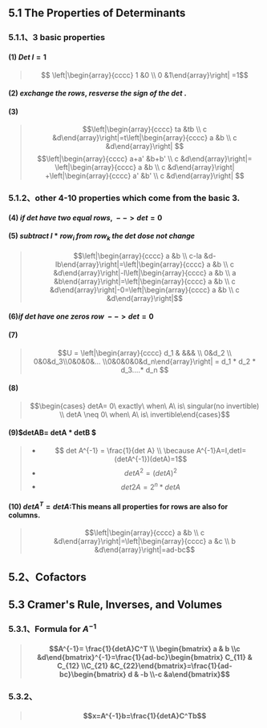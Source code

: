 ## 5.1 The Properties of Determinants
### 5.1.1、3 basic properties
#### (1) $Det\ I = 1$
> $$
\left|\begin{array}{cccc}
1 &0 \\ 0 &1\end{array}\right|
=1$$
#### (2) $exchange\ the\ rows,\ resverse\ the\ sign\ of\ the\ det\ .$
#### (3)
> $$\left|\begin{array}{cccc}
ta &tb \\ c &d\end{array}\right|=t\left|\begin{array}{cccc}
a &b \\ c &d\end{array}\right| $$
$$\left|\begin{array}{cccc}
a+a' &b+b' \\ c &d\end{array}\right|= \left|\begin{array}{cccc}
a &b \\ c &d\end{array}\right| +\left|\begin{array}{cccc}
a' &b' \\ c &d\end{array}\right| $$

### 5.1.2、other 4-10 properties which come from the basic 3.
#### (4) $if\ det\ have\ two\ equal\ rows,\ -->det=0$
#### (5) $subtract\ l*row_i\ from\ row_k\ the\ det\ dose\ not\ change$
> $$\left|\begin{array}{cccc}
a &b \\ c-la &d-lb\end{array}\right|=\left|\begin{array}{cccc}
a &b \\ c &d\end{array}\right|-l\left|\begin{array}{cccc}
a &b \\ a &b\end{array}\right|=\left|\begin{array}{cccc}
a &b \\ c &d\end{array}\right|-0=\left|\begin{array}{cccc}
a &b \\ c &d\end{array}\right|$$
#### (6)$if\ det\ have\ one\ zeros\ row\ -->det = 0$
#### (7)
> $$U = \left|\begin{array}{cccc}
d_1 & &&& \\  0&d_2 \\ 0&0&d_3\\0&0&0&... \\0&0&0&0&d_n\end{array}\right| = d_1 * d_2 * d_3....* d_n $$

#### (8)
> $$\begin{cases} detA= 0\ exactly\ when\ A\ is\ singular(no invertible) \\ detA \neq 0\ when\ A\ is\ invertible\end{cases}$$
#### (9)$detAB= detA * detB $
> - $$ det A^{-1} = \frac{1}{det A} \\ \because A^{-1}A=I,detI=(detA^{-1})(detA)=1$$
> - $$det A^2 = (detA)^2$$
> - $$det 2A= 2^n * detA$$
#### (10) $det A^T=det A$:This means all properties for rows are also for columns.
> $$\left|\begin{array}{cccc}
a &b \\ c &d\end{array}\right|=\left|\begin{array}{cccc}
a &c \\ b &d\end{array}\right|=ad-bc$$


## 5.2、Cofactors

## 5.3 Cramer's Rule, Inverses, and Volumes
### 5.3.1、Formula for $A^{-1}$
> #### $$A^{-1}= \frac{1}{detA}C^T \\ \begin{bmatrix} a & b \\c &d\end{bmatrix}^{-1}=\frac{1}{ad-bc}\begin{bmatrix} C_{11} & C_{12} \\C_{21} &C_{22}\end{bmatrix}=\frac{1}{ad-bc}\begin{bmatrix} d & -b \\-c &a\end{bmatrix}$$

### 5.3.2、
> #### $$x=A^{-1}b=\frac{1}{detA}C^Tb$$
